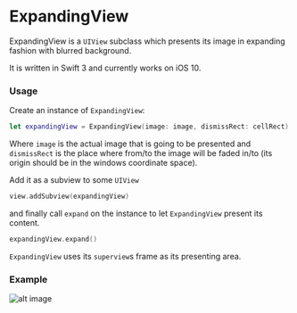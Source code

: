 # ExpandingView

ExpandingView is a ```UIView``` subclass which presents its image in expanding fashion with blurred background.

It is written in Swift 3 and currently works on iOS 10.
### Usage
Create an instance of ```ExpandingView```:
```swift
let expandingView = ExpandingView(image: image, dismissRect: cellRect)
```
Where ```image``` is the actual image that is going to be presented and ```dismissRect``` is the place where from/to the image will be faded in/to (its origin should be in the windows coordinate space).

Add it as a subview to some ```UIView```
```swift
view.addSubview(expandingView)
```
and finally call ```expand``` on the instance to let ```ExpandingView``` present its content.
```swift
expandingView.expand()
```
```ExpandingView``` uses its ```superview```s frame as its presenting area.
### Example 
![alt image](https://github.com/danielnagy81/ExpandingView/blob/master/ExpandingView.gif)
